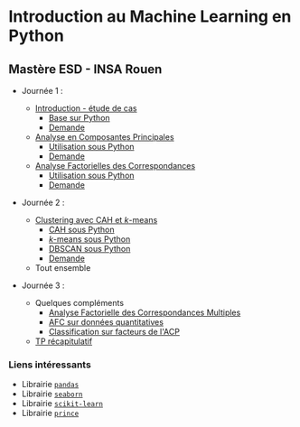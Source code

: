 # Introduction au Machine Learning en Python

## Mastère ESD - INSA Rouen

<!--
https://www.insa-rouen.fr/formation/mastere-specialiser/expert-en-sciences-des-donnees
-> Ingénierie des données
Contenu
1) Introduction à l’ingénierie des données : notion de chaine de traitements
2) Analyse exploratoire de données
    - Analyse en Composantes Principales (ACP)
    - Analyse factorielle des correspondances (AFC)
    - Méthode non-linéaire de projection des données
3) Méthodes de regroupement des données (Clustering)
    - Classification hiérarchique ascendante
    - K moyennes
    - Modèles de mélange
Ces méthodes couvriront les problématiques de description statistique des données, de projection et visualisation des données et de regroupement des données en catégories homogènes.

    - Jour 1 : Intro (ML, Apprentissage non-supervisé, étude de cas...) - ACP
    - Jour 2 : Classif (k-means, CAH) - Autres méthodes de classif (SOM ?, DBSCAN, BIRCH ? autre ?) + **Evaluation des résultats**
    - Jour 3 : Autres méthodes (MDS, NMF, ?) - TP noté ?
-->

- Journée 1 : 
    - [Introduction - étude de cas](intro.slides.html) 
        - [Base sur Python](base-python.html) 
        - [Demande](base-demande.html)
    - [Analyse en Composantes Principales](acp-cours.html)
        - [Utilisation sous Python](acp-python.slides.html) 
        - [Demande](acp-demande.html)
    - [Analyse Factorielles des Correspondances](afc-cours.html)
        - [Utilisation sous Python](afc-python.slides.html) 
        - [Demande](afc-demande.html)

- Journée 2 : 
    - [Clustering avec CAH et *k*-means](classif-cours.html) 
        - [CAH sous Python](cah-python.slides.html) 
        - [*k*-means sous Python](kmeans-python.slides.html) 
        - [DBSCAN sous Python](dbscan-python.slides.html) 
        - [Demande](classif-demande.html)
    - Tout ensemble

- Journée 3 :
    - Quelques compléments
        - [Analyse Factorielle des Correspondances Multiples](acm-python.slides.html)
        - [AFC sur données quantitatives](afc-quanti.slides.html)
        - [Classification sur facteurs de l'ACP](classif-sur-acp.slides.html)
    - [TP récapitulatif](tp-recap.html)

<!--
    - [Sujet TP noté](tp-note.html)
        - [Aide pour l'importation](tp-note-import.html)
-->

### Liens intéressants 

- Librairie [`pandas`](https://pandas.pydata.org/)
- Librairie [`seaborn`](https://seaborn.pydata.org/)
- Librairie [`scikit-learn`](https://scikit-learn.org/) 
- Librairie [`prince`](https://github.com/MaxHalford/prince)

<!--
old
        - **AFC** : [Cours](afc-cours.html) - [Utilisation sous Python](afc-python.slides.html) - [Demande](afc-demande.html)
        - **ACM** : [Cours](acm-cours.html) - [Utilisation sous Python](acm-python.slides.html)
- [Etude de cas](etude-de-cas-pendigits.slides.html)
-->

<!--
Pour création slide jupyter : cf https://medium.com/@mjspeck/presenting-code-using-jupyter-notebook-slides-a8a3c3b59d67
jupyter nbconvert fichier.ipynb --to slides --post serve
-->
